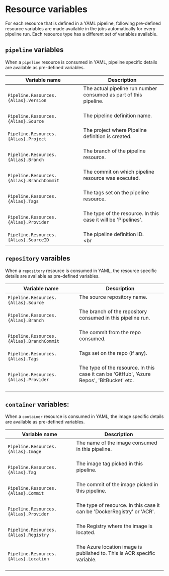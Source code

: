 # Resource variables
For each resource that is defined in a YAML pipeline, following pre-defined resource variables are made available in the jobs automatically for every pipeline run.
Each resource type has a different set of variables available.

## `pipeline` variables
When a `pipeline` resource is consumed in YAML, pipeline specific details are available as pre-defined variables.

| Variable name | Description |
|---------------|-------------|
|`Pipeline.Resources.{Alias}.Version` | The actual pipeline run number consumed as part of this pipeline. <br/><br />|
|`Pipeline.Resources.{Alias}.Source` | The pipeline definition name. <br/><br />|
|`Pipeline.Resources.{Alias}.Project` | The project where Pipeline definition is created. <br/><br />|
|`Pipeline.Resources.{Alias}.Branch` | The branch of the pipeline resource. <br/><br />|
|`Pipeline.Resources.{Alias}.BranchCommit`| The commit on which pipeline resource was executed. <br/><br />|
|`Pipeline.Resources.{Alias}.Tags`| The tags set on the pipeline resource. <br/><br />|
|`Pipeline.Resources.{Alias}.Provider`| The type of the resource. In this case it will be 'Pipelines'. <br/><br />|
|`Pipeline.Resources.{Alias}.SourceID`| The pipeline definition ID. <br/><br |

## `repository` varaibles
When a `repository` resource is consumed in YAML, the resource specific details are available as pre-defined variables.

| Variable name | Description |
|---------------|-------------|
|`Pipeline.Resources.{Alias}.Source`| The source repository name. <br/><br />|
|`Pipeline.Resources.{Alias}.Branch`| The branch of the repository consumed in this pipeline run. <br/><br />|
|`Pipeline.Resources.{Alias}.BranchCommit`| The commit from the repo consumed. <br/><br />|
|`Pipeline.Resources.{Alias}.Tags`| Tags set on the repo (if any). <br/><br />|
|`Pipeline.Resources.{Alias}.Provider`| The type of the resource. In this case it can be 'GitHub', 'Azure Repos', 'BitBucket' etc. <br/><br />|


## `container` variables:
When a `container` resource is consumed in YAML, the image specific details are available as pre-defined variables.

| Variable name | Description |
|---------------|-------------|
|`Pipeline.Resources.{Alias}.Image`| The name of the image consumed in this pipeline. <br/><br />|
|`Pipeline.Resources.{Alias}.Tag`| The image tag picked in this pipeline. <br/><br />|
|`Pipeline.Resources.{Alias}.Commit`| The commit of the image picked in this pipeline. <br/><br />|
|`Pipeline.Resources.{Alias}.Provider`| The type of resource. In this case it can be 'DockerRegistry' or 'ACR'. <br/><br />|
|`Pipeline.Resources.{Alias}.Registry`| The Registry where the image is located. <br/><br />|
|`Pipeline.Resources.{Alias}.Location`| The Azure location image is published to. This is ACR specific variable. <br/><br />|
